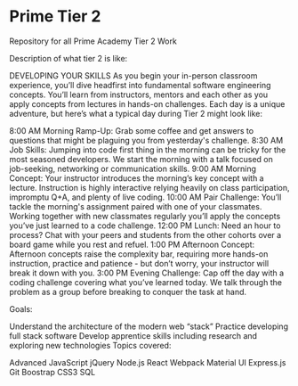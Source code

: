 # Prime Tier 2

Repository for all Prime Academy Tier 2 Work

Description of what tier 2 is like:

DEVELOPING YOUR SKILLS
As you begin your in-person classroom experience, you’ll dive headfirst into fundamental software engineering concepts. You’ll learn from instructors, mentors and each other as you apply concepts from lectures in hands-on challenges. Each day is a unique adventure, but here’s what a typical day during Tier 2 might look like:

 8:00 AM Morning Ramp-Up: Grab some coffee and get answers to questions that might be plaguing you from yesterday's challenge.
 8:30 AM Job Skills: Jumping into code first thing in the morning can be tricky for the most seasoned developers. We start the morning with a talk focused on job-seeking, networking or communication skills.
 9:00 AM Morning Concept: Your instructor introduces the morning’s key concept with a lecture. Instruction is highly interactive relying heavily on class participation, impromptu Q+A, and plenty of live coding.
 10:00 AM Pair Challenge: You’ll tackle the morning's assignment paired with one of your classmates. Working together with new classmates regularly you’ll apply the concepts you’ve just learned to a code challenge.
 12:00 PM Lunch: Need an hour to process? Chat with your peers and students from the other cohorts over a board game while you rest and refuel.
 1:00 PM Afternoon Concept: Afternoon concepts raise the complexity bar, requiring more hands-on instruction, practice and patience - but don’t worry, your instructor will break it down with you.
 3:00 PM Evening Challenge: Cap off the day with a coding challenge covering what you’ve learned today. We talk through the problem as a group before breaking to conquer the task at hand.
 
 
Goals:

Understand the architecture of the modern web “stack”
Practice developing full stack software
Develop apprentice skills including research and exploring new technologies
Topics covered:

Advanced JavaScript
jQuery
Node.js
React
Webpack
Material UI
Express.js
Git
Boostrap
CSS3
SQL
